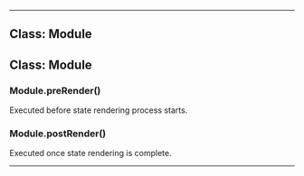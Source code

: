 <!---->
<!--# Global-->
<!---->





* * *

## Class: Module



## Class: Module


### Module.preRender() 

Executed before state rendering process starts.


### Module.postRender() 

Executed once state rendering is complete.




* * *










